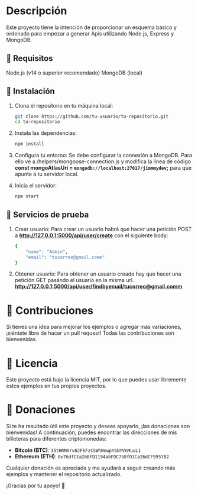 # Descripción

Este proyecto tiene la intención de proporcionar un esquema básico y ordenado para empezar a generar Apis utilizando Node.js, Express y MongoDB.

## 📄 Requisitos

Node.js (v14 o superior recomendado)
MongoDB (local)

## 🚀 Instalación

1. Clona el repositorio en tu máquina local:
   ```bash
   git clone https://github.com/tu-usuario/tu-repositorio.git
   cd tu-repositorio
   ```

2. Instala las dependencias:
   ```bash
   npm install
   ```
   
3. Configura tu entorno:
   Se debe configurar la connexión a MongoDB. Para ello ve a /helpers/mongoose-connection.js y modifica la línea de código **const mongoAtlasUri = `mongodb://localhost:27017/jimmmydev`;** para que apunte a tu servidor local.

4. Inicia el servidor:
   ```bash
   npm start
   ```

## 🚀 Servicios de prueba

1. Crear usuario:
   Para crear un usuario habrá que hacer una petición POST a **http://127.0.0.1:5000/api/user/create** con el siguiente body:
   ```bash
   {
       "name": "Admin",
       "email": "tucorreo@gmail.comm"
   }
   ```

2. Obtener usuario:
   Para obtener un usuario creado hay que hacer una petición GET pasándo el usuario en la misma url.
   **http://127.0.0.1:5000/api/user/findbyemail/tucorreo@gmail.comm**

# 🤝 Contribuciones
Si tienes una idea para mejorar los ejemplos o agregar más variaciones, ¡siéntete libre de hacer un pull request! Todas las contribuciones son bienvenidas.


# 📜 Licencia
Este proyecto está bajo la licencia MIT, por lo que puedes usar libremente estos ejemplos en tus propios proyectos.


# 🙏 Donaciones

Si te ha resultado útil este proyecto y deseas apoyarlo, ¡las donaciones son bienvenidas! A continuación, puedes encontrar las direcciones de mis billeteras para diferentes criptomonedas:

- **Bitcoin (BTC)**: `35tHRMXrv8JFkFzCSWhWewpYSNYVnMuuL1`
- **Ethereum (ETH)**: `0x76dfCEa2bBFD1194abFDC758fD1Ca26dCF9957B2`

Cualquier donación es apreciada y me ayudará a seguir creando más ejemplos y mantener el repositorio actualizado.

¡Gracias por tu apoyo! 🙌
